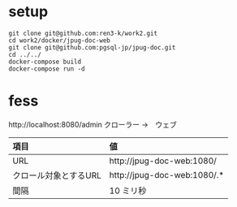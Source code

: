 # setup
```
git clone git@github.com:ren3-k/work2.git
cd work2/docker/jpug-doc-web
git clone git@github.com:pgsql-jp/jpug-doc.git
cd ../../
docker-compose build
docker-compose run -d
```

# fess

http://localhost:8080/admin
クローラー →　ウェブ

| 項目 | 値 |
|:---|:---|
| URL | http://jpug-doc-web:1080/ |
| クロール対象とするURL | http://jpug-doc-web:1080/.* |
| 間隔 | 10 ミリ秒 |
